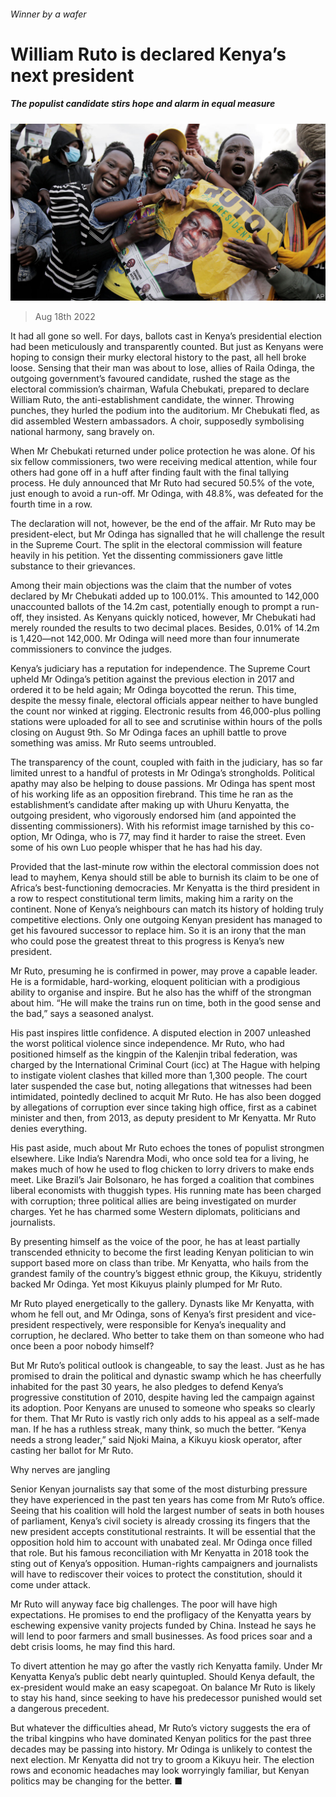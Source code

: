 ###### Winner by a wafer

# William Ruto is declared Kenya’s next president 

##### The populist candidate stirs hope and alarm in equal measure 

![image](images/20220820_MAP001.jpg) 

> Aug 18th 2022 

It had all gone so well. For days, ballots cast in Kenya’s presidential election had been meticulously and transparently counted. But just as Kenyans were hoping to consign their murky electoral history to the past, all hell broke loose. Sensing that their man was about to lose, allies of Raila Odinga, the outgoing government’s favoured candidate, rushed the stage as the electoral commission’s chairman, Wafula Chebukati, prepared to declare William Ruto, the anti-establishment candidate, the winner. Throwing punches, they hurled the podium into the auditorium. Mr Chebukati fled, as did assembled Western ambassadors. A choir, supposedly symbolising national harmony, sang bravely on.

When Mr Chebukati returned under police protection he was alone. Of his six fellow commissioners, two were receiving medical attention, while four others had gone off in a huff after finding fault with the final tallying process. He duly announced that Mr Ruto had secured 50.5% of the vote, just enough to avoid a run-off. Mr Odinga, with 48.8%, was defeated for the fourth time in a row. 

The declaration will not, however, be the end of the affair. Mr Ruto may be president-elect, but Mr Odinga has signalled that he will challenge the result in the Supreme Court. The split in the electoral commission will feature heavily in his petition. Yet the dissenting commissioners gave little substance to their grievances.

Among their main objections was the claim that the number of votes declared by Mr Chebukati added up to 100.01%. This amounted to 142,000 unaccounted ballots of the 14.2m cast, potentially enough to prompt a run-off, they insisted. As Kenyans quickly noticed, however, Mr Chebukati had merely rounded the results to two decimal places. Besides, 0.01% of 14.2m is 1,420—not 142,000. Mr Odinga will need more than four innumerate commissioners to convince the judges.

Kenya’s judiciary has a reputation for independence. The Supreme Court upheld Mr Odinga’s petition against the previous election in 2017 and ordered it to be held again; Mr Odinga boycotted the rerun. This time, despite the messy finale, electoral officials appear neither to have bungled the count nor winked at rigging. Electronic results from 46,000-plus polling stations were uploaded for all to see and scrutinise within hours of the polls closing on August 9th. So Mr Odinga faces an uphill battle to prove something was amiss. Mr Ruto seems untroubled.

The transparency of the count, coupled with faith in the judiciary, has so far limited unrest to a handful of protests in Mr Odinga’s strongholds. Political apathy may also be helping to douse passions. Mr Odinga has spent most of his working life as an opposition firebrand. This time he ran as the establishment’s candidate after making up with Uhuru Kenyatta, the outgoing president, who vigorously endorsed him (and appointed the dissenting commissioners). With his reformist image tarnished by this co-option, Mr Odinga, who is 77, may find it harder to raise the street. Even some of his own Luo people whisper that he has had his day.

Provided that the last-minute row within the electoral commission does not lead to mayhem, Kenya should still be able to burnish its claim to be one of Africa’s best-functioning democracies. Mr Kenyatta is the third president in a row to respect constitutional term limits, making him a rarity on the continent. None of Kenya’s neighbours can match its history of holding truly competitive elections. Only one outgoing Kenyan president has managed to get his favoured successor to replace him. So it is an irony that the man who could pose the greatest threat to this progress is Kenya’s new president.

Mr Ruto, presuming he is confirmed in power, may prove a capable leader. He is a formidable, hard-working, eloquent politician with a prodigious ability to organise and inspire. But he also has the whiff of the strongman about him. “He will make the trains run on time, both in the good sense and the bad,” says a seasoned analyst.

His past inspires little confidence. A disputed election in 2007 unleashed the worst political violence since independence. Mr Ruto, who had positioned himself as the kingpin of the Kalenjin tribal federation, was charged by the International Criminal Court (icc) at The Hague with helping to instigate violent clashes that killed more than 1,300 people. The court later suspended the case but, noting allegations that witnesses had been intimidated, pointedly declined to acquit Mr Ruto. He has also been dogged by allegations of corruption ever since taking high office, first as a cabinet minister and then, from 2013, as deputy president to Mr Kenyatta. Mr Ruto denies everything.

His past aside, much about Mr Ruto echoes the tones of populist strongmen elsewhere. Like India’s Narendra Modi, who once sold tea for a living, he makes much of how he used to flog chicken to lorry drivers to make ends meet. Like Brazil’s Jair Bolsonaro, he has forged a coalition that combines liberal economists with thuggish types. His running mate has been charged with corruption; three political allies are being investigated on murder charges. Yet he has charmed some Western diplomats, politicians and journalists.

By presenting himself as the voice of the poor, he has at least partially transcended ethnicity to become the first leading Kenyan politician to win support based more on class than tribe. Mr Kenyatta, who hails from the grandest family of the country’s biggest ethnic group, the Kikuyu, stridently backed Mr Odinga. Yet most Kikuyus plainly plumped for Mr Ruto. 

Mr Ruto played energetically to the gallery. Dynasts like Mr Kenyatta, with whom he fell out, and Mr Odinga, sons of Kenya’s first president and vice-president respectively, were responsible for Kenya’s inequality and corruption, he declared. Who better to take them on than someone who had once been a poor nobody himself?

But Mr Ruto’s political outlook is changeable, to say the least. Just as he has promised to drain the political and dynastic swamp which he has cheerfully inhabited for the past 30 years, he also pledges to defend Kenya’s progressive constitution of 2010, despite having led the campaign against its adoption. Poor Kenyans are unused to someone who speaks so clearly for them. That Mr Ruto is vastly rich only adds to his appeal as a self-made man. If he has a ruthless streak, many think, so much the better. “Kenya needs a strong leader,” said Njoki Maina, a Kikuyu kiosk operator, after casting her ballot for Mr Ruto.

Why nerves are jangling

Senior Kenyan journalists say that some of the most disturbing pressure they have experienced in the past ten years has come from Mr Ruto’s office. Seeing that his coalition will hold the largest number of seats in both houses of parliament, Kenya’s civil society is already crossing its fingers that the new president accepts constitutional restraints. It will be essential that the opposition hold him to account with unabated zeal. Mr Odinga once filled that role. But his famous reconciliation with Mr Kenyatta in 2018 took the sting out of Kenya’s opposition. Human-rights campaigners and journalists will have to rediscover their voices to protect the constitution, should it come under attack.

Mr Ruto will anyway face big challenges. The poor will have high expectations. He promises to end the profligacy of the Kenyatta years by eschewing expensive vanity projects funded by China. Instead he says he will lend to poor farmers and small businesses. As food prices soar and a debt crisis looms, he may find this hard. 

To divert attention he may go after the vastly rich Kenyatta family. Under Mr Kenyatta Kenya’s public debt nearly quintupled. Should Kenya default, the ex-president would make an easy scapegoat. On balance Mr Ruto is likely to stay his hand, since seeking to have his predecessor punished would set a dangerous precedent.

But whatever the difficulties ahead, Mr Ruto’s victory suggests the era of the tribal kingpins who have dominated Kenyan politics for the past three decades may be passing into history. Mr Odinga is unlikely to contest the next election. Mr Kenyatta did not try to groom a Kikuyu heir. The election rows and economic headaches may look worryingly familiar, but Kenyan politics may be changing for the better. ■

